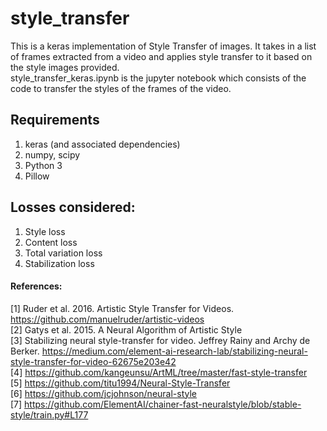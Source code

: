 # style_transfer

This is a keras implementation of Style Transfer of images.
It takes in a list of frames extracted from a video and applies style transfer to it based on the style images provided. <br />
style_transfer_keras.ipynb is the jupyter notebook which consists of the code to transfer the styles of the frames of the video.

## Requirements
1. keras (and associated dependencies)
2. numpy, scipy
3. Python 3
4. Pillow

## Losses considered:
1. Style loss
2. Content loss
3. Total variation loss
4. Stabilization loss



#### References:
[1] Ruder et al. 2016. Artistic Style Transfer for Videos. https://github.com/manuelruder/artistic-videos<br />
[2] Gatys et al. 2015. A Neural Algorithm of Artistic Style<br />
[3] Stabilizing neural style-transfer for video. Jeffrey Rainy and Archy de Berker.  https://medium.com/element-ai-research-lab/stabilizing-neural-style-transfer-for-video-62675e203e42<br />
[4] https://github.com/kangeunsu/ArtML/tree/master/fast-style-transfer<br />
[5] https://github.com/titu1994/Neural-Style-Transfer<br />
[6] https://github.com/jcjohnson/neural-style <br />
[7] https://github.com/ElementAI/chainer-fast-neuralstyle/blob/stable-style/train.py#L177 <br />

